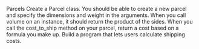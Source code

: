 Parcels
Create a Parcel class.
You should be able to create a new parcel and specify the dimensions and weight in the arguments.
When you call volume on an instance, it should return the product of the sides.
When you call the cost_to_ship method on your parcel, return a cost based on a formula you make up.
Build a program that lets users calculate shipping costs.
